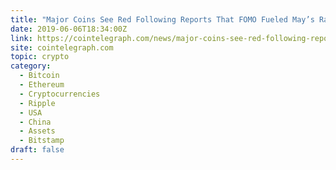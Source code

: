 ```yaml
---
title: "Major Coins See Red Following Reports That FOMO Fueled May’s Rally"
date: 2019-06-06T18:34:00Z
link: https://cointelegraph.com/news/major-coins-see-red-following-reports-that-fomo-fueled-mays-rally?utm_medium=RSS&utm_source=hune
site: cointelegraph.com
topic: crypto
category:
  - Bitcoin
  - Ethereum
  - Cryptocurrencies
  - Ripple
  - USA
  - China
  - Assets
  - Bitstamp
draft: false
---
```


